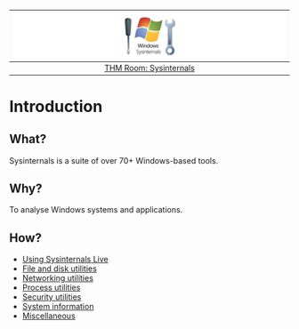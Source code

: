 | ![Sysinternals](../../_static/images/sysinternals-room-banner.png)
|:--:|
| [THM Room: Sysinternals](https://tryhackme.com/room/btsysinternalssg) |

# Introduction

## What?

Sysinternals is a suite of over 70+ Windows-based tools.

## Why?

To analyse Windows systems and applications.

## How?

* [Using Sysinternals Live](live.md)
* [File and disk utilities](file.md)
* [Networking utilities](network.md)
* [Process utilities](process.md)
* [Security utilities](security.md)
* [System information](sysinfo.md)
* [Miscellaneous](misc.md)

